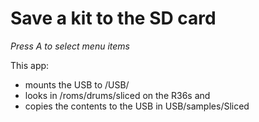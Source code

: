 # Save a kit to the SD card
*Press A to select menu items*

This app: 
- mounts the USB to /USB/
- looks in /roms/drums/sliced on the R36s and
- copies the contents to the USB in USB/samples/Sliced
